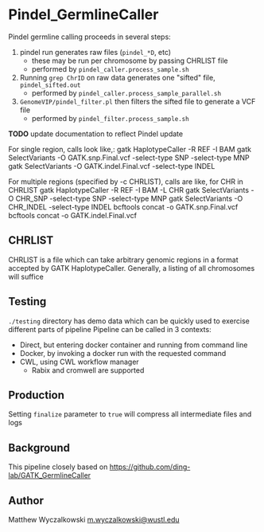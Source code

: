 # Pindel_GermlineCaller

Pindel germline calling proceeds in several steps:

1. pindel run generates raw files (`pindel_*D`, etc)
    * these may be run per chromosome by passing CHRLIST file
    * performed by `pindel_caller.process_sample.sh`
2. Running `grep ChrID` on raw data generates one "sifted" file, `pindel_sifted.out`
    * performed by `pindel_caller.process_sample_parallel.sh`
3. `GenomeVIP/pindel_filter.pl` then filters the sifted file to generate a VCF file
    * performed by `pindel_filter.process_sample.sh`


**TODO** update documentation to reflect Pindel update

For single region, calls look like,:
  gatk HaplotypeCaller -R REF -I BAM 
  gatk SelectVariants -O GATK.snp.Final.vcf -select-type SNP -select-type MNP 
  gatk SelectVariants -O GATK.indel.Final.vcf -select-type INDEL

For multiple regions (specified by -c CHRLIST), calls are like,
  for CHR in CHRLIST
    gatk HaplotypeCaller -R REF -I BAM -L CHR
    gatk SelectVariants -O CHR_SNP -select-type SNP -select-type MNP 
    gatk SelectVariants -O CHR_INDEL -select-type INDEL
  bcftools concat -o GATK.snp.Final.vcf
  bcftools concat -o GATK.indel.Final.vcf

## CHRLIST

CHRLIST is a file which can take arbitrary genomic regions in a format accepted by GATK HaplotypeCaller.
Generally, a listing of all chromosomes will suffice

## Testing

`./testing` directory has demo data which can be quickly used to exercise different parts of pipeline
Pipeline can be called in 3 contexts:
* Direct, but entering docker container and running from command line 
* Docker, by invoking a docker run with the requested command
* CWL, using CWL workflow manager
  * Rabix and cromwell are supported

## Production

Setting `finalize` parameter to `true` will compress all intermediate files and logs

## Background

This pipeline closely based on https://github.com/ding-lab/GATK_GermlineCaller

## Author

Matthew Wyczalkowski <m.wyczalkowski@wustl.edu>

